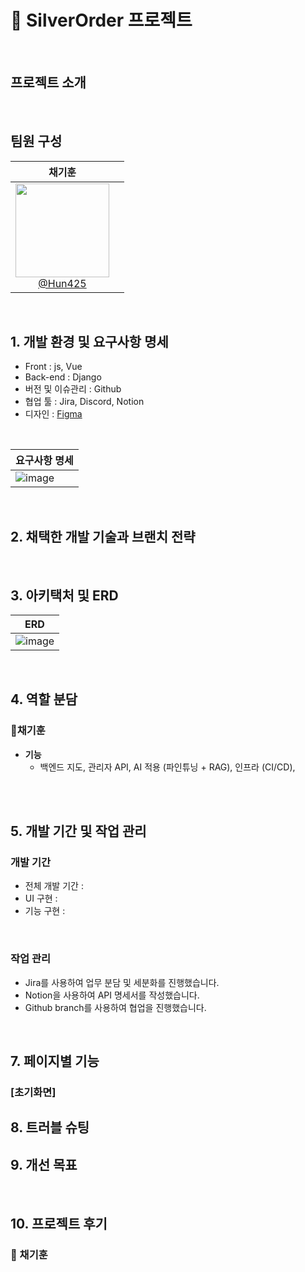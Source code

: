 
# 📖 SilverOrder 프로젝트



<br>

## 프로젝트 소개



<br>

## 팀원 구성

<div align="center">

| **채기훈** |  |
| :------: |  :------: |
| [<img src="https://avatars.githubusercontent.com/Hun425?v=4" height=150 width=150> <br/> @Hun425](https://github.com/Hun425) | |

</div>

<br>

## 1. 개발 환경 및 요구사항 명세

- Front :  js,  Vue
- Back-end : Django
- 버전 및 이슈관리 : Github
- 협업 툴 : Jira, Discord, Notion
- 디자인 : [Figma](https://www.figma.com/design/owlRaOIHd9WRoKhJDBLIQo/2%ED%95%99%EA%B8%B0-%ED%8A%B9%ED%99%94-PJT-%EB%AA%A9%EC%97%85?node-id=0-1&node-type=canvas)

<br>

| 요구사항 명세 |
|----------|
|![image](/uploads/c003a8721d4677234489ef2e8c12f6d4/image.png)|



<br>

## 2. 채택한 개발 기술과 브랜치 전략



<br>

## 3. 아키택처 및 ERD




| ERD |
|----------|
|![image](https://github.com/Hun425/finalpjt/assets/147483675/f42de4f4-4859-43ca-ac8b-bb477af1a3c2)|


<br>

## 4. 역할 분담

    
### 👻채기훈

- **기능**
    - 백엔드 지도, 관리자 API, AI 적용 (파인튜닝 + RAG), 인프라 (CI/CD),  

<br>




<br>

## 5. 개발 기간 및 작업 관리

### 개발 기간

- 전체 개발 기간 : 
- UI 구현 : 
- 기능 구현 : 

<br>

### 작업 관리

- Jira를 사용하여 업무 분담 및 세분화를 진행했습니다.
- Notion을 사용하여 API 명세서를 작성했습니다.
- Github branch를 사용하여 협업을 진행했습니다.




<br>

## 7. 페이지별 기능

### [초기화면]










## 8. 트러블 슈팅



## 9. 개선 목표



<br>

## 10. 프로젝트 후기



### 👻 채기훈



<br>



